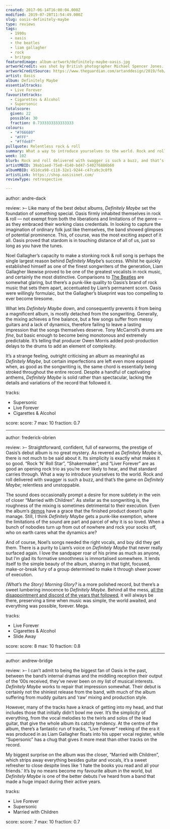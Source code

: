 ```yaml
---
created: 2017-06-14T16:00:04.000Z
modified: 2019-07-28T11:54:49.000Z
slug: oasis-definitely-maybe
type: reviews
tags:
  - 1990s
  - oasis
  - the beatles
  - liam gallagher
  - rock
  - britpop
featuredimage: album-artwork/definitely-maybe-oasis.jpg
artworkCredit: was shot by British photographer Michael Spencer Jones. It was taken in Bonehead’s living room and Jones had to use a wide angle lens to fit all the band members in, which then made the floor look massive. Worried the picture would look like an advert for varnish, Spencer Jones asked frontman Liam Gallagher to lie on the floor, mummy style. The liquid in the wine glasses is actually Ribena, because it photographs better.
artworkCreditSource: https://www.theguardian.com/artanddesign/2019/feb/06/michael-spencer-jones-oasis-definitely-maybe-album-cover
artist: Oasis
album: Definitely Maybe
essentialtracks:
  - Live Forever
favouritetracks:
  - Cigarettes & Alcohol
  - Supersonic
totalscore:
  given: 22
  possible: 30
  fraction: 0.7333333333333333
colours:
  - "#766680"
  - "#FFF"
  - "#ffde8f"
pullquote: Relentless rock & roll
summary: What a way to introduce yourselves to the world. Rock and roll delivered with swagger is such a buzz, and that’s the game on Definitely Maybe; relentless and unstoppable.
week: 102
blurb: Rock and roll delivered with swagger is such a buzz, and that’s the game on Definitely Maybe. It's relentless, unstoppable, and totally mad fer it.
artistMBID: 39ab1aed-75e0-4140-bd47-540276886b60
albumMBID: 451dca98-c118-32e1-9244-c47ca9c3c0f9
artistLink: https://shop.oasisinet.com/
reviewType: retrospective

---
```

author: andre-dack

review: >-
  Like many of the best debut albums, *Definitely Maybe* set the foundation of something special. Oasis firmly inhabited themselves in rock & roll — not exempt from both the liberations and limitations of the genre — as they embraced their working class credentials. In looking to capture the imagination of ordinary folk just like themselves, the band showed glimpses of potential prominence. This, of course, was the most exciting aspect of it all. Oasis proved that stardom is in touching distance of all of us, just so long as you have the tunes.

  Noel Gallagher’s capacity to make a stonking rock & roll song is perhaps the single largest reason behind *Definitely Maybe*’s success. Whilst he quickly established himself as one of the finest songwriters of the generation, Liam Gallagher likewise proved to be one of the greatest vocalists in rock music, and certainly the most distinctive. Comparisons to [The Beatles](/reviews/the-beatles-revolver/>) are somewhat glaring, but there’s a punk-like quality to Oasis’s brand of rock music that sets them apart, accentuated by Liam’s permanent scorn. Oasis were willingly formulaic, but the Gallagher’s blueprint was too compelling to ever become tiresome.

  What lets *Definitely Maybe* down, and consequently prevents it from being a magnificent album, is mostly detached from the songwriting. Generally, the mixing achieves a fine balance, but a few songs suffer from messy guitars and a lack of dynamics, therefore failing to leave a lasting impression that the songs themselves deserve. Tony McCarroll’s drums are *fine*, but basic enough to become being monotonous and extremely predictable. It’s telling that producer Owen Morris added post-production delays to the drums to add an element of complexity. 
  
  It’s a strange feeling, outright criticising an album as meaningful as *Definitely Maybe*, but certain imperfections are left even more exposed when, as good as the songwriting is, the same chord is essentially being stroked throughout the entire record. Despite a handful of captivating anthems, *Definitely Maybe* is solid rather than spectacular, lacking the details and variations of the record that followed it.

tracks:
  - Supersonic
  - ­Live Forever
  - ­Cigarettes & Alcohol

score:
  score: 7
  max: 10
  fraction: 0.7

---
author: frederick-obrien

review: >-
  Straightforward, confident, full of earworms, the prestige of Oasis’s debut album is no great mystery. As revered as *Definitely Maybe* is, there is not much to be said about it. Its simplicity is exactly what makes it so good. “Rock ‘N’ Roll Star”, “Shakermaker”, and “Liver Forever” are as good an opening rock trio as you’re ever likely to hear, and that standard carries through. What a way to introduce yourselves to the world. Rock and roll delivered with swagger is such a buzz, and that’s the game on *Definitely Maybe*; relentless and unstoppable. 
  
  The sound does occasionally prompt a desire for more subtlety in the vein of closer “Married with Children”. As stellar as the songwriting is, the roughness of the mixing is sometimes detrimental to their execution. Even the album’s [demos](https://www.youtube.com/watch?v=jmC3553Q3Fo) have a grace that the finished product doesn’t quite manage. Still, I think *Definitely Maybe* gets a punk-like exemption, where the limitations of the sound are part and parcel of why it is so loved. When a bunch of nobodies turn up from out of nowhere and rock your socks off, who on earth cares what the dynamics are?

  And of course, Noel’s songs needed the right vocals, and boy did they get them. There is a purity to Liam’s voice on *Definitely Maybe* that never really surfaced again. I love the sandpaper roar of his prime as much as anyone, but I’m glad its formative smoothness is immortalised somewhere. It lends itself to the simple beauty of the album, sharing in that tight, focused, make-or-break fury of a group determined to make it through sheer power of execution. 
  
  *(What’s the Story)* *Morning Glory?* is a more polished record, but there’s a sweet lumbering innocence to *Definitely Maybe*. Behind all the mess, [all the disappointment and discord of the years that followed](/articles/be-here-now-and-mr-hyde/), it will always be there, preserving a time when music was simple, the world awaited, and everything was possible, forever. Mega.

tracks:
  - Live Forever
  - ­Cigarettes & Alcohol
  - ­Slide Away

score:
  score: 8
  max: 10
  fraction: 0.8

---
author: andrew-bridge

review: >-
  I can’t admit to being the biggest fan of Oasis in the past, between the band’s internal dramas and the middling reception their output of the ’00s received, they’ve never been on my list of musical interests. *Definitely Maybe* works to repair that impression somewhat. Their debut is certainly not the shiniest release from the band, with much of the album suffering from muddy guitars and ‘raw’ mixing and production style. 
  
  However, many of the tracks have a knack of getting into my head, and that includes those that initially didn’t bowl me over. It’s the simplicity of everything, from the vocal melodies to the twirls and solos of the lead guitar, that give the whole album its catchy tendency. At the centre of the album, there’s a fantastic run of tracks, “Live Forever” reeking of the era it was produced in as Liam Gallagher floats into his upper vocal register, while “Supersonic” has a chug that gives it more meat than other tracks on the record. 
  
  My biggest surprise on the album was the closer, “Married with Children”, which strips away everything besides guitar and vocals, it’s a sweet refresher to close despite lines like ‘I hate the books you read and all your friends.’ It’s by no means become my favourite album in the world, but *Definitely Maybe* is one of the better debuts I’ve heard from a band that made a huge impact during their active years.

tracks:
  - Live Forever
  - ­Supersonic
  - ­Married with Children

score:
  score: 7
  max: 10
  fraction: 0.7
